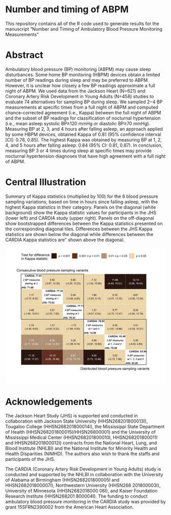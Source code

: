 
<!-- README.md is generated from README.Rmd. Please edit that file -->

# Number and timing of ABPM

This repository contains all of the R code used to generate results for
the manuscript “Number and Timing of Ambulatory Blood Pressure
Monitoring Measurements”

# Abstract

Ambulatory blood pressure (BP) monitoring (ABPM) may cause sleep
disturbances. Some home BP monitoring (HBPM) devices obtain a limited
number of BP readings during sleep and may be preferred to ABPM.
However, it is unclear how closely a few BP readings approximate a full
night of ABPM. We used data from the Jackson Heart (N=621) and Coronary
Artery Risk Development in Young Adults (N=458) studies to evaluate 74
alternatives for sampling BP during sleep. We sampled 2‒4 BP
measurements at specific times from a full night of ABPM and computed
chance-corrected agreement (i.e., Kappa) between the full night of ABPM
and the subset of BP readings for classification of nocturnal
hypertension (i.e., mean asleep systolic BP≥120 mmHg or diastolic BP≥70
mmHg). Measuring BP at 2, 3, and 4 hours after falling asleep, an
approach applied by some HBPM devices, obtained Kappa of 0.81 (95%
confidence interval \[CI\]: 0.78, 0.85). The highest Kappa was obtained
by measuring BP at 1, 2, 4, and 5 hours after falling asleep: 0.84 (95%
CI: 0.81, 0.87). In conclusion, measuring BP 3 or 4 times during sleep
at specific times may provide nocturnal hypertension diagnoses that have
high agreement with a full night of ABPM.

# Central Illustration

Summary of Kappa statistics (multiplied by 100) for the 6 blood pressure
sampling variations, based on time in hours since falling asleep, with
the highest Kappa statistics in their category. Panels on the diagonal
(white background) show the Kappa statistic values for participants in
the JHS (lower left) and CARDIA study (upper right). Panels on the
off-diagonal show bootstrapped differences between the Kappa statistics
presented on the corresponding diagonal tiles. Differences between the
JHS Kappa statistics are shown below the diagonal while differences
between the CARDIA Kappa statistics are" shown above the diagonal.

![](README_files/figure-gfm/unnamed-chunk-2-1.png)<!-- -->

# Acknowledgements

The Jackson Heart Study (JHS) is supported and conducted in
collaboration with Jackson State University (HHSN268201800013I),
Tougaloo College (HHSN268201800014I), the Mississippi State Department
of Health (HHSN268201800015I/HHSN26800001) and the University of
Mississippi Medical Center (HHSN268201800010I, HHSN268201800011I and
HHSN268201800012I) contracts from the National Heart, Lung, and Blood
Institute (NHLBI) and the National Institute for Minority Health and
Health Disparities (NIMHD). The authors also wish to thank the staffs
and participants of the JHS.

The CARDIA (Coronary Artery Risk Development in Young Adults) study is
conducted and supported by the NHLBI in collaboration with the
University of Alabama at Birmingham (HHSN268201800005I and
HHSN268201800007I), Northwestern University (HHSN268 201800003I),
University of Minnesota (HHSN2682018000 06I), and Kaiser Foundation
Research Institute (HHSN268201 800004I). The funding to conduct
ambulatory blood pressure monitoring in the CARDIA study was provided by
grant 15SFRN2390002 from the American Heart Association.
